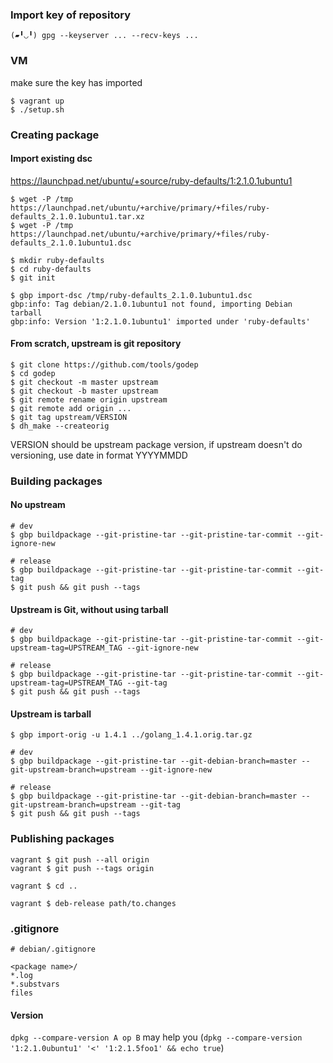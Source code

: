### Import key of repository

```
(▰╹◡╹) gpg --keyserver ... --recv-keys ...
```

### VM

make sure the key has imported

```
$ vagrant up
$ ./setup.sh
```

### Creating package

#### Import existing dsc

https://launchpad.net/ubuntu/+source/ruby-defaults/1:2.1.0.1ubuntu1

```
$ wget -P /tmp https://launchpad.net/ubuntu/+archive/primary/+files/ruby-defaults_2.1.0.1ubuntu1.tar.xz
$ wget -P /tmp https://launchpad.net/ubuntu/+archive/primary/+files/ruby-defaults_2.1.0.1ubuntu1.dsc
```

```
$ mkdir ruby-defaults
$ cd ruby-defaults
$ git init
```

```
$ gbp import-dsc /tmp/ruby-defaults_2.1.0.1ubuntu1.dsc
gbp:info: Tag debian/2.1.0.1ubuntu1 not found, importing Debian tarball
gbp:info: Version '1:2.1.0.1ubuntu1' imported under 'ruby-defaults'
```

#### From scratch, upstream is git repository

```
$ git clone https://github.com/tools/godep
$ cd godep
$ git checkout -m master upstream
$ git checkout -b master upstream
$ git remote rename origin upstream
$ git remote add origin ...
$ git tag upstream/VERSION
$ dh_make --createorig
```

VERSION should be upstream package version, if upstream doesn't do versioning, use date in format YYYYMMDD

### Building packages

#### No upstream

```
# dev
$ gbp buildpackage --git-pristine-tar --git-pristine-tar-commit --git-ignore-new

# release
$ gbp buildpackage --git-pristine-tar --git-pristine-tar-commit --git-tag
$ git push && git push --tags
```

#### Upstream is Git, without using tarball

```
# dev
$ gbp buildpackage --git-pristine-tar --git-pristine-tar-commit --git-upstream-tag=UPSTREAM_TAG --git-ignore-new

# release
$ gbp buildpackage --git-pristine-tar --git-pristine-tar-commit --git-upstream-tag=UPSTREAM_TAG --git-tag
$ git push && git push --tags
```

#### Upstream is tarball

```
$ gbp import-orig -u 1.4.1 ../golang_1.4.1.orig.tar.gz

# dev
$ gbp buildpackage --git-pristine-tar --git-debian-branch=master --git-upstream-branch=upstream --git-ignore-new

# release
$ gbp buildpackage --git-pristine-tar --git-debian-branch=master --git-upstream-branch=upstream --git-tag
$ git push && git push --tags
```


### Publishing packages

```
vagrant $ git push --all origin
vagrant $ git push --tags origin

vagrant $ cd ..

vagrant $ deb-release path/to.changes
```

### .gitignore

```
# debian/.gitignore

<package name>/
*.log
*.substvars
files
```

#### Version

`dpkg --compare-version A op B` may help you (`dpkg --compare-version '1:2.1.0ubuntu1' '<' '1:2.1.5foo1' && echo true`)
